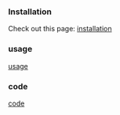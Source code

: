 
<!--@include: ../../src/bookmarks/docs/intro.md-->

### Installation

Check out this page: [installation](../../src/bookmarks/docs/installation.md)


### usage

[usage](../../src/bookmarks/docs/usage.md)

### code

[code](../../src/bookmarks/docs/code.md)


